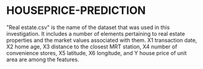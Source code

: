 # HOUSEPRICE-PREDICTION
"Real estate.csv" is the name of the dataset that was used in this investigation. It includes a number of elements pertaining to real estate properties and the market values associated with them. X1 transaction date, X2 home age, X3 distance to the closest MRT station, X4 number of convenience stores, X5 latitude, X6 longitude, and Y house price of unit area are among the features.
